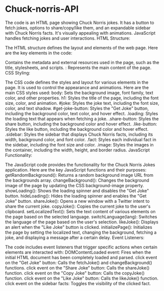 # Chuck-norris-API
The code is an HTML page showing Chuck Norris jokes. It has a button to fetch jokes, options to share/copy/like them, and an expandable sidebar with Chuck Norris facts. It's visually appealing with animations. JavaScript handles fetching jokes and user interactions.
HTML Structure:

The HTML structure defines the layout and elements of the web page. Here are the key elements in the code:
<head> Contains the metadata and external resources used in the page, such as the title, stylesheets, and scripts.
<body>: Represents the main content of the page.
CSS Styling:
  
The CSS code defines the styles and layout for various elements in the page. It is used to control the appearance and animations. Here are the main CSS styles used:
body: Sets the background image, font family, text color, and other properties.
h1: Styles the title of the page, including the font size, color, and animation.
#joke: Styles the joke text, including the font size, color, and text shadow.
#get-joke-button: Styles the "Get Joke" button, including the background color, text color, and hover effect.
.loading: Styles the loading text that appears when fetching a joke.
.share-button: Styles the share button, including the background color and hover effect.
.like-button: Styles the like button, including the background color and hover effect.
.sidebar: Styles the sidebar that displays Chuck Norris facts, including its width, background color, and font color.
.fact: Styles each individual fact in the sidebar, including the font size and color.
.image: Styles the images in the container, including the width, height, and border radius.
JavaScript Functionality:

The JavaScript code provides the functionality for the Chuck Norris Jokes application. Here are the key JavaScript functions and their purposes:
getRandomBackground(): Returns a random background image URL from the backgrounds array.
changeBackground(): Changes the background image of the page by updating the CSS background-image property.
showLoading(): Shows the loading spinner and disables the "Get Joke" button.
hideLoading(): Hides the loading spinner and enables the "Get Joke" button.
shareJoke(): Opens a new window with a Twitter intent to share the current joke.
copyJoke(): Copies the current joke to the user's clipboard.
setLocalizedText(): Sets the text content of various elements on the page based on the selected language.
switchLanguage(lang): Switches the language of the page based on the user's selection.
likeJoke(): Displays an alert when the "Like Joke" button is clicked.
initializePage(): Initializes the page by setting the localized text, changing the background, fetching a joke, and displaying a message after a certain delay.
Event Listeners:

The code includes event listeners that trigger specific actions when certain elements are interacted with:
DOMContentLoaded event: Fires when the initial HTML document has been completely loaded and parsed.
click event on the "Get Joke" button: Calls the fetchJoke() and changeBackground() functions.
click event on the "Share Joke" button: Calls the shareJoke() function.
click event on the "Copy Joke" button: Calls the copyJoke() function.
click event on the "Like Joke" button: Calls the likeJoke() function.
click event on the sidebar facts: Toggles the visibility of the clicked fact.
